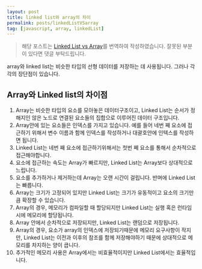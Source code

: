 ```yaml
---
layout: post
title: linked list와 array의 차이
permalink: posts/linkedListVSarray
tag: [javascript, array, linkedList]
---
```


> 해당 포스트는 [Linked List vs Array](https://www.geeksforgeeks.org/linked-list-vs-array/)를 번역하여 작성하였습니다. 잘못된 부분이 있다면 댓글 부탁드립니다.

array와 linked list는 비슷한 타입의 선형 데이터를 저장하는 데 사용됩니다. 그러나 각각의 장단점이 있습니다.

## Array와 Linked list의 차이점

1. Array는 비슷한 타입의 요소를 모아놓은 데이터구조이고, Linked List는 순서가 정해지인 않은 노드로 연결된 요소들의 집합으로 이루어진 데이터 구조입니다.
2. Array안에 있는 요소들은 인덱스를 가지고 있습니다. 예를 들어 네번 째 요소에 접근하기 위해서 변수 이름과 함께 인덱스를 작성하거나 대괄호안에 인텍스를 작성하면 됩니다.
3. Linked List는 네번 째 요소에 접근하기위해서는 첫번 쩨 요소를 통해서 순차적으로 접근해야합니다.
4. 요소에 접근하는 속도는 Array가 빠르지만, Linked List는 Array보다 상대적으로 느립니다.
5. 요소를 추가하거나 제거하는데 Array는 오랜 시간이 걸립니다. 반며에 Linked List는 빠릅니다.
6. Array는 크기가 고정되어 있지만 Linked List는 크기가 유동적이고 요소의 크기만큼 확장할 수 있습니다.
7. Array의 경우, 메모리가 컴파일할 때 할당되지만 Linked List는 실행 혹은 런타임시에 메모리에 할당됩니다.
8. Array 안에서 순차적으로 저장되지만, Linked List는 랜덤으로 저장됩니다.
9. Array의 경우, 요소가 array의 인덱스에 저장되기때문에 메모리 요구사항이 작지만, Linked List는 이전과 이후의 참조를 함께 저장해야하기 때문에 상대적으로 메모리를 차지하는 양이 큽니다.
10. 추가적인 메모리 사용은 Array에서는 비효율적이지만 Linked List에서는 효율적입니다.
